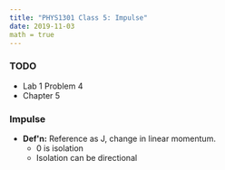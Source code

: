```yaml
---
title: "PHYS1301 Class 5: Impulse"
date: 2019-11-03
math = true
---
```


### TODO

- Lab 1 Problem 4 
- Chapter 5

### Impulse

- **Def'n:** Reference as J, change in linear momentum.
    - 0 is isolation
    - Isolation can be directional


